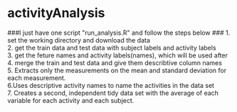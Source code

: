 # activityAnalysis

###I just have one script "run_analysis.R" and  follow the steps below  ###
        1. set the working directory and download the data  
        2. get the train data and test data  with subject labels and activity labels  
        3. get the feture names and activity labels(names), which will be used after  
        4. merge the train and test data and give them describtive column names  
        5. Extracts only the measurements on the mean and standard deviation for each measurement.  
        6.Uses descriptive activity names to name the activities in the data set  
        7. Creates a second, independent tidy data set with the average of each   variable for each activity and each subject.